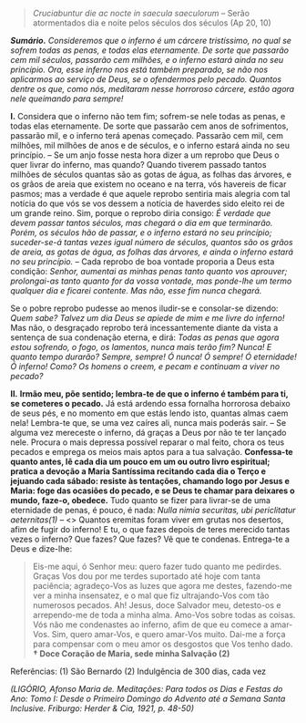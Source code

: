 > *Cruciabuntur die ac nocte in saecula saeculorum* – Serão atormentados dia e noite pelos séculos dos séculos (Ap 20, 10)

***Sumário.** Consideremos que o inferno é um cárcere tristíssimo, no qual se sofrem todas as penas, e todas elas eternamente. De sorte que passarão cem mil séculos, passarão cem milhões, e o inferno estará ainda no seu princípio. Ora, esse inferno nos está também preparado, se não nos aplicarmos ao serviço de Deus, se o ofendermos pelo pecado. Quantos dentre os que, como nós, meditaram nesse horroroso cárcere, estão agora nele queimando para sempre!*

**I.** Considera que o inferno não tem fim; sofrem-se nele todas as penas, e todas elas eternamente. De sorte que passarão cem anos de sofrimentos, passarão mil, e o inferno terá apenas começado. Passarão cem mil, cem milhões, mil milhões de anos e de séculos, e o inferno estará ainda no seu princípio. – Se um anjo fosse nesta hora dizer a um reprobo que Deus o quer livrar do inferno, mas quando? Quando tiverem passado tantos milhões de séculos quantas são as gotas de água, as folhas das árvores, e os grãos de areia que existem no oceano e na terra, vós havereis de ficar pasmos; mas a verdade é que aquele reprobo sentiria mais alegria com tal notícia do que vós se vos dessem a notícia de haverdes sido eleito rei de um grande reino. Sim, porque o reprobo diria consigo: *É verdade que devem passar tantos séculos, mas chegará o dia em que terminarão. Porém, os séculos hão de passar, e o inferno estará no seu princípio; suceder-se-á tantas vezes igual número de séculos, quantos são os grãos de areia, as gotas de água, as folhas das árvores, e ainda o inferno estará no seu princípio.* – Cada reprobo de boa vontade proporia a Deus esta condição: *Senhor, aumentai as minhas penas tanto quanto vos aprouver; prolongai-as tanto quanto for da vossa vontade, mas ponde-lhe um termo qualquer dia e ficarei contente. Mas não, esse fim nunca chegará.*

Se o pobre reprobo pudesse ao menos iludir-se e consolar-se dizendo: *Quem sabe? Talvez um dia Deus se apiede de mim e me livre do inferno!* Mas não, o desgraçado reprobo terá incessantemente diante da vista a sentença de sua condenação eterna, e dirá: *Todas as penas que agora estou sofrendo, o fogo, os lamentos, nunca mais terão fim? Nunca! E quanto tempo durarão? Sempre, sempre! Ó nunca! Ó sempre! Ó eternidade! Ó inferno! Como? Os homens o creem, e pecam e continuam a viver no pecado?*

**II.** **Irmão meu, põe sentido; lembra-te de que o inferno é também para ti, se cometeres o pecado.** Já está ardendo essa fornalha horrorosa debaixo de seus pés, e no momento em que estás lendo isto, quantas almas caem nela! Lembra-te que, se uma vez caíres ali, nunca mais poderás sair. – Se alguma vez mereceste o inferno, dá graças a Deus por não te ter lançado nele. Procura o mais depressa possível reparar o mal feito, chora os teus pecados e emprega os meios mais aptos para a tua salvação. **Confessa-te quanto antes, lê cada dia um pouco em um ou outro livro espiritual; pratica a devoção a Maria Santíssima recitando cada dia o Terço e jejuando cada sábado: resiste às tentações, chamando logo por Jesus e Maria: foge das ocasiões do pecado, e se Deus te chamar para deixares o mundo, faze-o, obedece.** Tudo quanto se fizer para livrar-se de uma eternidade de penas, é pouco, é nada: *Nulla nimia securitas, ubi periclitatur aeternitas(1)* – \<\> Quantos eremitas foram viver em grutas nos desertos, afim de fugir do inferno! E tu, o que fazes depois de teres merecido tantas vezes o inferno? Que fazes? Que fazes? Vê que te condenas. Entrega-te a Deus e dize-lhe:

> Eis-me aqui, ó Senhor meu: quero fazer tudo quanto me pedirdes. Graças Vos dou por me terdes suportado até hoje com tanta paciência; agradeço-Vos as luzes que agora me destes, fazendo-me ver a minha insensatez, e o mal que fiz ultrajando-Vos com tão numerosos pecados. Ah! Jesus, doce Salvador meu, detesto-os e arrependo-me de toda a minha alma. Amo-Vos sobre todas as coisas. Vós não me condenastes ao inferno, afim de que eu comece a amar-Vos. Sim, quero amar-Vos, e quero amar-Vos muito. Dai-me a força para compensar com o meu amor os desgostos que Vos tenho dado. **† Doce Coração de Maria, sede minha Salvação (2)**

Referências: (1) São Bernardo (2) Indulgência de 300 dias, cada vez

*(LIGÓRIO, Afonso Maria de. Meditações: Para todos os Dias e Festas do Ano: Tomo I: Desde o Primeiro Domingo do Advento até a Semana Santa Inclusive. Friburgo: Herder & Cia, 1921, p. 48-50)*
